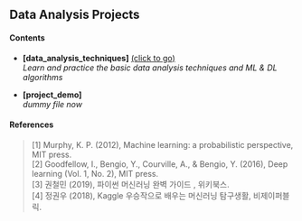 ## __Data Analysis Projects__
    
#### __Contents__
      
   - __[data_analysis_techniques]__ [(click to go)](https://github.com/sangmanjung/Data_Science_study_N_applications/tree/main/Data_Analysis_Projects/data_analysis_techniques)  
       _Learn and practice the basic data analysis techniques and ML & DL algorithms_
  
   - __[project_demo]__  
       _dummy file now_  
      
#### __References__
      
   > [1] Murphy, K. P. (2012), Machine learning: a probabilistic perspective, MIT press.  
   > [2] Goodfellow, I., Bengio, Y., Courville, A., & Bengio, Y. (2016), Deep learning (Vol. 1, No. 2), MIT press.  
   > [3] 권철민 (2019), 파이썬 머신러닝 완벽 가이드 , 위키북스.  
   > [4] 정권우 (2018), Kaggle 우승작으로 배우는 머신러닝 탐구생활, 비제이퍼블릭.  
